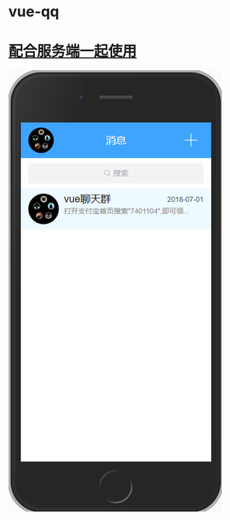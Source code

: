 # vue-qq

# [配合服务端一起使用](https://github.com/cocos3ds/vue-qq-server)


![demo](https://raw.githubusercontent.com/cocos3ds/vue-qq/master/public/img/demo.png)